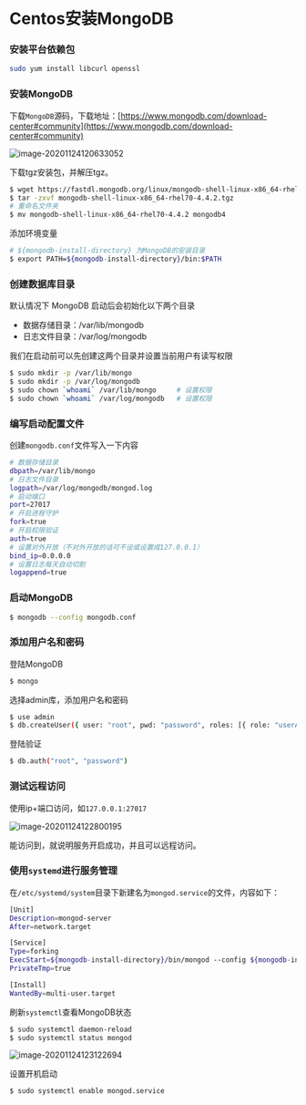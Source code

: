 # Centos安装MongoDB

### 安装平台依赖包

```sh
sudo yum install libcurl openssl
```

### 安装MongoDB

下载`MongoDB`源码，下载地址：[https://www.mongodb.com/download-center#community](https://www.mongodb.com/download-center#community)

![image-20201124120633052](/images/image-20201124120633052.png)

下载tgz安装包，并解压tgz。

```sh
$ wget https://fastdl.mongodb.org/linux/mongodb-shell-linux-x86_64-rhel70-4.4.2.tgz
$ tar -zxvf mongodb-shell-linux-x86_64-rhel70-4.4.2.tgz
# 重命名文件夹
$ mv mongodb-shell-linux-x86_64-rhel70-4.4.2 mongodb4
```

添加环境变量

```sh
# ${mongodb-install-directory} 为MongoDB的安装目录
$ export PATH=${mongodb-install-directory}/bin:$PATH
```

### 创建数据库目录

默认情况下 MongoDB 启动后会初始化以下两个目录

- 数据存储目录：/var/lib/mongodb
- 日志文件目录：/var/log/mongodb

我们在启动前可以先创建这两个目录并设置当前用户有读写权限

```sh
$ sudo mkdir -p /var/lib/mongo
$ sudo mkdir -p /var/log/mongodb
$ sudo chown `whoami` /var/lib/mongo     # 设置权限
$ sudo chown `whoami` /var/log/mongodb   # 设置权限
```

### 编写启动配置文件

创建`mongodb.conf`文件写入一下内容

```sh
# 数据存储目录
dbpath=/var/lib/mongo
# 日志文件目录
logpath=/var/log/mongodb/mongod.log
# 启动端口
port=27017
# 开启进程守护
fork=true
# 开启权限验证
auth=true
# 设置对外开放（不对外开放的话可不设或设置成127.0.0.1）
bind_ip=0.0.0.0
# 设置日志每天自动切割
logappend=true
```

### 启动MongoDB

```sh
$ mongodb --config mongodb.conf
```

### 添加用户名和密码

登陆MongoDB

```sh
$ mongo
```

选择admin库，添加用户名和密码

```sh
$ use admin
$ db.createUser({ user: "root", pwd: "password", roles: [{ role: "userAdminAnyDatabase", db: "admin" }] })
```

登陆验证

```sh
$ db.auth("root", "password")
```

### 测试远程访问

使用ip+端口访问，如`127.0.0.1:27017`

![image-20201124122800195](/images/image-20201124122800195.png)

能访问到，就说明服务开启成功，并且可以远程访问。

### 使用`systemd`进行服务管理

在`/etc/systemd/system`目录下新建名为`mongod.service`的文件，内容如下：

```sh
[Unit]
Description=mongod-server
After=network.target

[Service]
Type=forking
ExecStart=${mongodb-install-directory}/bin/mongod --config ${mongodb-install-directory}/mongodb.conf
PrivateTmp=true

[Install]
WantedBy=multi-user.target
```

刷新`systemctl`查看MongoDB状态

```sh
$ sudo systemctl daemon-reload
$ sudo systemctl status mongod
```

![image-20201124123122694](/images/image-20201124123122694.png)

设置开机启动

```sh
$ sudo systemctl enable mongod.service
```

<Vssue :title="$title" />